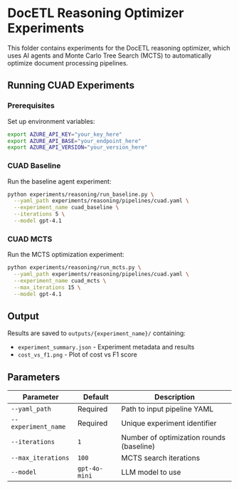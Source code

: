 # DocETL Reasoning Optimizer Experiments

This folder contains experiments for the DocETL reasoning optimizer, which uses AI agents and Monte Carlo Tree Search (MCTS) to automatically optimize document processing pipelines.

## Running CUAD Experiments

### Prerequisites

Set up environment variables:
```bash
export AZURE_API_KEY="your_key_here"
export AZURE_API_BASE="your_endpoint_here" 
export AZURE_API_VERSION="your_version_here"
```

### CUAD Baseline

Run the baseline agent experiment:

```bash
python experiments/reasoning/run_baseline.py \
  --yaml_path experiments/reasoning/pipelines/cuad.yaml \
  --experiment_name cuad_baseline \
  --iterations 5 \
  --model gpt-4.1
```

### CUAD MCTS

Run the MCTS optimization experiment:

```bash
python experiments/reasoning/run_mcts.py \
  --yaml_path experiments/reasoning/pipelines/cuad.yaml \
  --experiment_name cuad_mcts \
  --max_iterations 15 \
  --model gpt-4.1
```

## Output

Results are saved to `outputs/{experiment_name}/` containing:
- `experiment_summary.json` - Experiment metadata and results
- `cost_vs_f1.png` - Plot of cost vs F1 score

## Parameters

| Parameter | Default | Description |
|-----------|---------|-------------|
| `--yaml_path` | Required | Path to input pipeline YAML |
| `--experiment_name` | Required | Unique experiment identifier |
| `--iterations` | `1` | Number of optimization rounds (baseline) |
| `--max_iterations` | `100` | MCTS search iterations |
| `--model` | `gpt-4o-mini` | LLM model to use |